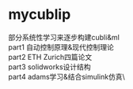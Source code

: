 # mycublip
部分系统性学习来逐步构建cubli&amp;ml\
part1 自动控制原理&现代控制理论\
part2 ETH Zurich四篇论文\
part3 solidworks设计结构\
part4 adams学习&结合simulink仿真\

